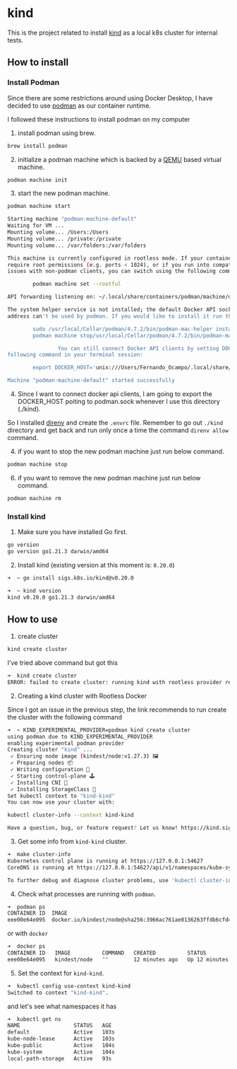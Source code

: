 # kind

This is the project related to install [kind](https://kind.sigs.k8s.io) as a local k8s cluster for internal tests.

## How to install

### Install Podman

Since there are some restrictions around using Docker Desktop, I have decided to use [podman](https://podman.io) as our container runtime.

I followed these instructions to install podman on my computer

1. install podman using brew.
```sh
brew install podman
```

2. initialize a podman machine which is backed by a [QEMU](https://www.qemu.org/) based virtual machine.
```sh
podman machine init
```

3. start the new podman machine.
```sh
podman machine start

Starting machine "podman-machine-default"
Waiting for VM ...
Mounting volume... /Users:/Users
Mounting volume... /private:/private
Mounting volume... /var/folders:/var/folders

This machine is currently configured in rootless mode. If your containers
require root permissions (e.g. ports < 1024), or if you run into compatibility
issues with non-podman clients, you can switch using the following command:

        podman machine set --rootful

API forwarding listening on: ~/.local/share/containers/podman/machine/qemu/podman.sock

The system helper service is not installed; the default Docker API socket
address can't be used by podman. If you would like to install it run the\nfollowing commands:

        sudo /usr/local/Cellar/podman/4.7.2/bin/podman-mac-helper install
        podman machine stop/usr/local/Cellar/podman/4.7.2/bin/podman-mac-helper; podman machine start/usr/local/Cellar/podman/4.7.2/bin/podman-mac-helper

                You can still connect Docker API clients by setting DOCKER_HOST using the
following command in your terminal session:

        export DOCKER_HOST='unix:///Users/Fernando_Ocampo/.local/share/containers/podman/machine/qemu/podman.sock'

Machine "podman-machine-default" started successfully
```

4. Since I want to connect docker api clients, I am going to export the DOCKER_HOST poiting to podman.sock whenever I use this directory (./kind).

So I installed [direnv](https://direnv.net) and create the `.envrc` file. Remember to go out `./kind` directory and get back and run only once a time the command `direnv allow` command.

4. if you want to stop the new podman machine just run below command.
```sh
podman machine stop
```

6. if you want to remove the new podman machine just run below command.
```sh
podman machine rm
```

### Install kind

1. Make sure you have installed Go first.

```sh
go version
go version go1.21.3 darwin/amd64
```

2. Install kind (existing version at this moment is: `0.20.0`)

```sh
➜  ~ go install sigs.k8s.io/kind@v0.20.0

➜  ~ kind version
kind v0.20.0 go1.21.3 darwin/amd64
```

## How to use

1. create cluster

```sh
kind create cluster
```

I've tried above command but got this

```sh
➜  kind create cluster
ERROR: failed to create cluster: running kind with rootless provider requires setting systemd property "Delegate=yes", see https://kind.sigs.k8s.io/docs/user/rootless/
```

2. Creating a kind cluster with Rootless Docker

Since I got an issue in the previous step, the link recommends to run create the cluster with the following command

```sh
➜  ~ KIND_EXPERIMENTAL_PROVIDER=podman kind create cluster
using podman due to KIND_EXPERIMENTAL_PROVIDER
enabling experimental podman provider
Creating cluster "kind" ...
 ✓ Ensuring node image (kindest/node:v1.27.3) 🖼
 ✓ Preparing nodes 📦
 ✓ Writing configuration 📜
 ✓ Starting control-plane 🕹️
 ✓ Installing CNI 🔌
 ✓ Installing StorageClass 💾
Set kubectl context to "kind-kind"
You can now use your cluster with:

kubectl cluster-info --context kind-kind

Have a question, bug, or feature request? Let us know! https://kind.sigs.k8s.io/#community 🙂
```

3. Get some info from `kind-kind` cluster.

```sh
➜  make cluster-info
Kubernetes control plane is running at https://127.0.0.1:54627
CoreDNS is running at https://127.0.0.1:54627/api/v1/namespaces/kube-system/services/kube-dns:dns/proxy

To further debug and diagnose cluster problems, use 'kubectl cluster-info dump'.
```

4. Check what processes are running with `podman`.

```sh
➜  podman ps
CONTAINER ID  IMAGE                                                                                           COMMAND     CREATED         STATUS         PORTS                      NAMES
eee00e64e095  docker.io/kindest/node@sha256:3966ac761ae0136263ffdb6cfd4db23ef8a83cba8a463690e98317add2c9ba72              10 minutes ago  Up 10 minutes  127.0.0.1:54627->6443/tcp  kind-control-plane
```

or with `docker`

```sh
➜  docker ps
CONTAINER ID   IMAGE          COMMAND   CREATED          STATUS          PORTS                       NAMES
eee00e64e095   kindest/node   ""        12 minutes ago   Up 12 minutes   127.0.0.1:54627->6443/tcp   kind-control-plane
```

5. Set the context for `kind-kind`.

```sh
➜  kubectl config use-context kind-kind
Switched to context "kind-kind".
```

and let's see what namespaces it has

```sh
➜  kubectl get ns
NAME                 STATUS   AGE
default              Active   103s
kube-node-lease      Active   103s
kube-public          Active   104s
kube-system          Active   104s
local-path-storage   Active   93s
```

